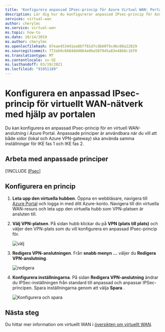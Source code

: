 ```yaml
---
title: 'Konfigurera anpassad IPsec-princip för Azure Virtual WAN: Portal | Microsoft Docs'
description: Lär dig hur du konfigurerar anpassad IPsec-princip för Azure Virtual WAN med portalen.
services: virtual-wan
author: cherylmc
ms.service: virtual-wan
ms.topic: how-to
ms.date: 10/14/2019
ms.author: cherylmc
ms.openlocfilehash: 07eae453441ea8bff81d7cdb60f9c46c08a22829
ms.sourcegitcommit: 772eb9c6684dd4864e0ba507945a83e48b8c16f0
ms.translationtype: MT
ms.contentlocale: sv-SE
ms.lasthandoff: 03/19/2021
ms.locfileid: "91851189"
---
```

# <a name="configure-a-custom-ipsec-policy-for-virtual-wan-using-the-portal"></a>Konfigurera en anpassad IPsec-princip för virtuellt WAN-nätverk med hjälp av portalen

Du kan konfigurera en anpassad IPsec-princip för en virtuell WAN-anslutning i Azure Portal. Anpassade principer är användbara när du vill att både sidor (lokal och Azure VPN-gateway) ska använda samma inställningar för IKE fas 1 och IKE fas 2.

## <a name="working-with-custom-policies"></a>Arbeta med anpassade principer

[!INCLUDE [IPsec](../../includes/virtual-wan-ipsec-custom-include.md)]

## <a name="configure-a-policy"></a>Konfigurera en princip

1. **Leta upp den virtuella hubben**. Öppna en webbläsare, navigera till [Azure Portal](https://aka.ms/azurevirtualwanpreviewfeatures) och logga in med ditt Azure-konto. Navigera till din virtuella WAN-resurs och leta upp den virtuella hubb som VPN-platsen är ansluten till.
2. **Välj VPN-platsen**. På sidan hubb klickar du på **VPN (plats till plats)** och väljer den VPN-plats som du vill konfigurera en anpassad IPsec-princip för.

   ![välj](./media/virtual-wan-custom-ipsec-portal/locate.png)
3. **Redigera VPN-anslutningen**. Från **snabb menyn** **...** väljer du **Redigera VPN-anslutning**.

   ![redigera](./media/virtual-wan-custom-ipsec-portal/contextmenu.png)
4. **Konfigurera inställningarna**. På sidan **Redigera VPN-anslutning** ändrar du IPSec-inställningen från standard till anpassad och anpassar IPSec-principen. Spara inställningarna genom att välja **Spara** .

   ![Konfigurera och spara](./media/virtual-wan-custom-ipsec-portal/edit.png)

## <a name="next-steps"></a>Nästa steg

Du hittar mer information om virtuellt WAN i [översikten om virtuellt WAN](virtual-wan-about.md).